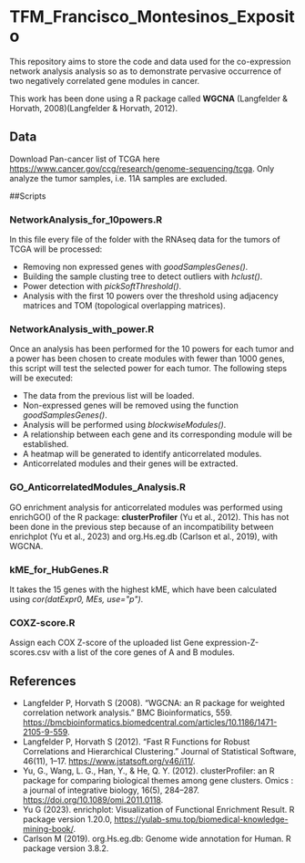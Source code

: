 # TFM_Francisco_Montesinos_Exposito

This repository aims to store the code and data used for the co-expression network analysis analysis so as to demonstrate pervasive occurrence of two negatively correlated gene modules in cancer.

This work has been done using a R package called **WGCNA** (Langfelder & Horvath, 2008)(Langfelder & Horvath, 2012).

## Data

Download Pan-cancer list of TCGA here https://www.cancer.gov/ccg/research/genome-sequencing/tcga.
Only analyze the tumor samples, i.e. 11A samples are excluded.

##Scripts

### NetworkAnalysis_for_10powers.R

In this file every file of the folder with the RNAseq data for the tumors of TCGA will be processed:

  - Removing non expressed genes with *goodSamplesGenes()*.
  - Building the sample clusting tree to detect outliers with *hclust()*.
  - Power detection with *pickSoftThreshold()*.
  - Analysis with the first 10 powers over the threshold using adjacency matrices and TOM (topological overlapping matrices). 

### NetworkAnalysis_with_power.R

Once an analysis has been performed for the 10 powers for each tumor and a power has been chosen to create modules with fewer than 1000 genes, this script will test the selected power for each tumor. The following steps will be executed:

  - The data from the previous list will be loaded.
  - Non-expressed genes will be removed using the function *goodSamplesGenes()*.
  - Analysis will be performed using *blockwiseModules()*.
  - A relationship between each gene and its corresponding module will be established.
  - A heatmap will be generated to identify anticorrelated modules.
  - Anticorrelated modules and their genes will be extracted.

### GO_AnticorrelatedModules_Analysis.R

GO enrichment analysis for anticorrelated modules was performed using enrichGO() of the R package: **clusterProfiler** (Yu et al., 2012). This has not been done in the previous step because of an incompatibility between enrichplot (Yu et al., 2023) and org.Hs.eg.db (Carlson et al., 2019), with WGCNA.

### kME_for_HubGenes.R

It takes the 15 genes with the highest kME, which have been calculated using *cor(datExpr0, MEs, use="p")*.

### COXZ-score.R

Assign each COX Z-score of the uploaded list Gene expression-Z-scores.csv with a list of the core genes of A and B modules.

## References

  - Langfelder P, Horvath S (2008). “WGCNA: an R package for weighted correlation network analysis.” BMC Bioinformatics, 559. https://bmcbioinformatics.biomedcentral.com/articles/10.1186/1471-2105-9-559.
  - Langfelder P, Horvath S (2012). “Fast R Functions for Robust Correlations and Hierarchical Clustering.” Journal of Statistical Software, 46(11), 1–17. https://www.jstatsoft.org/v46/i11/.
  - Yu, G., Wang, L. G., Han, Y., & He, Q. Y. (2012). clusterProfiler: an R package for comparing biological themes among gene clusters. Omics : a journal of integrative biology, 16(5), 284–287. https://doi.org/10.1089/omi.2011.0118.
  - Yu G (2023). enrichplot: Visualization of Functional Enrichment Result. R package version 1.20.0, https://yulab-smu.top/biomedical-knowledge-mining-book/.
  - Carlson M (2019). org.Hs.eg.db: Genome wide annotation for Human. R package version 3.8.2.



